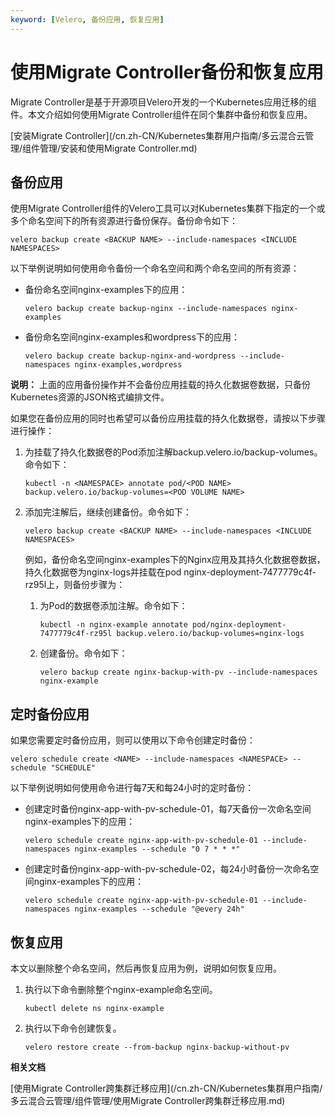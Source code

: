 ```yaml
---
keyword: [Velero, 备份应用, 恢复应用]
---
```


# 使用Migrate Controller备份和恢复应用

Migrate Controller是基于开源项目Velero开发的一个Kubernetes应用迁移的组件。本文介绍如何使用Migrate Controller组件在同个集群中备份和恢复应用。

[安装Migrate Controller](/cn.zh-CN/Kubernetes集群用户指南/多云混合云管理/组件管理/安装和使用Migrate Controller.md)

## 备份应用

使用Migrate Controller组件的Velero工具可以对Kubernetes集群下指定的一个或多个命名空间下的所有资源进行备份保存。备份命令如下：

```
velero backup create <BACKUP NAME> --include-namespaces <INCLUDE NAMESPACES>
```

以下举例说明如何使用命令备份一个命名空间和两个命名空间的所有资源：

-   备份命名空间nginx-examples下的应用：

    ```
    velero backup create backup-nginx --include-namespaces nginx-examples
    ```

-   备份命名空间nginx-examples和wordpress下的应用：

    ```
    velero backup create backup-nginx-and-wordpress --include-namespaces nginx-examples,wordpress
    ```


**说明：** 上面的应用备份操作并不会备份应用挂载的持久化数据卷数据，只备份Kubernetes资源的JSON格式编排文件。

如果您在备份应用的同时也希望可以备份应用挂载的持久化数据卷，请按以下步骤进行操作：

1.  为挂载了持久化数据卷的Pod添加注解backup.velero.io/backup-volumes。命令如下：

    ```
    kubectl -n <NAMESPACE> annotate pod/<POD NAME> backup.velero.io/backup-volumes=<POD VOLUME NAME>
    ```

2.  添加完注解后，继续创建备份。命令如下：

    ```
    velero backup create <BACKUP NAME> --include-namespaces <INCLUDE NAMESPACES>
    ```

    例如，备份命名空间nginx-examples下的Nginx应用及其持久化数据卷数据，持久化数据卷为nginx-logs并挂载在pod nginx-deployment-7477779c4f-rz95l上，则备份步骤为：

    1.  为Pod的数据卷添加注解。命令如下：

        ```
        kubectl -n nginx-example annotate pod/nginx-deployment-7477779c4f-rz95l backup.velero.io/backup-volumes=nginx-logs
        ```

    2.  创建备份。命令如下：

        ```
        velero backup create nginx-backup-with-pv --include-namespaces nginx-example
        ```


## 定时备份应用

如果您需要定时备份应用，则可以使用以下命令创建定时备份：

```
velero schedule create <NAME> --include-namespaces <NAMESPACE> --schedule "SCHEDULE"
```

以下举例说明如何使用命令进行每7天和每24小时的定时备份：

-   创建定时备份nginx-app-with-pv-schedule-01，每7天备份一次命名空间nginx-examples下的应用：

    ```
    velero schedule create nginx-app-with-pv-schedule-01 --include-namespaces nginx-examples --schedule "0 7 * * *"
    ```

-   创建定时备份nginx-app-with-pv-schedule-02，每24小时备份一次命名空间nginx-examples下的应用：

    ```
    velero schedule create nginx-app-with-pv-schedule-01 --include-namespaces nginx-examples --schedule "@every 24h"
    ```


## 恢复应用

本文以删除整个命名空间，然后再恢复应用为例，说明如何恢复应用。

1.  执行以下命令删除整个nginx-example命名空间。

    ```
    kubectl delete ns nginx-example
    ```

2.  执行以下命令创建恢复。

    ```
    velero restore create --from-backup nginx-backup-without-pv
    ```


**相关文档**  


[使用Migrate Controller跨集群迁移应用](/cn.zh-CN/Kubernetes集群用户指南/多云混合云管理/组件管理/使用Migrate Controller跨集群迁移应用.md)

